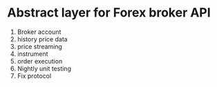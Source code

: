 # Abstract layer for Forex broker API

1. Broker account
2. history price data
3. price streaming 
4. instrument
5. order execution
6. Nightly unit testing
7. Fix protocol
